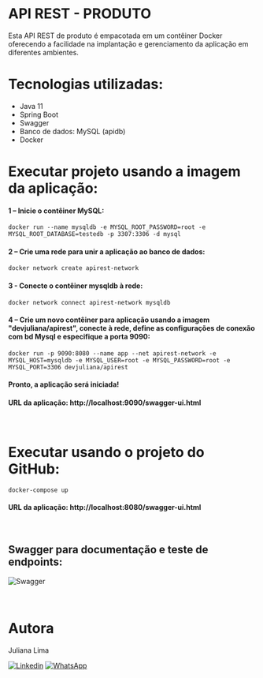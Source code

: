 # API REST - PRODUTO 

Esta API REST de produto é empacotada em um contêiner Docker oferecendo a facilidade na implantação e gerenciamento da aplicação em diferentes ambientes.

# Tecnologias utilizadas:

- Java 11
- Spring Boot
- Swagger
- Banco de dados: MySQL (apidb)
- Docker

# Executar projeto usando a imagem da aplicação:
#### 1 – Inicie o contêiner MySQL:
`docker run --name mysqldb -e MYSQL_ROOT_PASSWORD=root -e MYSQL_ROOT_DATABASE=testedb -p 3307:3306 -d mysql`
####  2 – Crie uma rede para unir a aplicação ao banco de dados:
`docker network create apirest-network`
####  3 - Conecte o contêiner mysqldb à rede:
`docker network connect apirest-network mysqldb`
#### 4 – Crie um novo contêiner para aplicação usando a imagem "devjuliana/apirest", conecte à rede, define as configurações de conexão com bd Mysql e especifique a porta 9090:
`docker run -p 9090:8080 --name app --net apirest-network -e MYSQL_HOST=mysqldb -e MYSQL_USER=root -e MYSQL_PASSWORD=root -e MYSQL_PORT=3306 devjuliana/apirest`
#### Pronto, a aplicação será iniciada!
#### URL da aplicação: http://localhost:9090/swagger-ui.html

<br/>

# Executar usando o projeto do GitHub: 
`docker-compose up`
#### URL da aplicação: http://localhost:8080/swagger-ui.html

<br/>

## Swagger para documentação e teste de endpoints:
![Swagger](https://github.com/JuhLima85/API-REST/assets/89745459/67aa939d-9b93-412c-99df-366ccd8cdcce)

<br/>

#### 
# Autora
Juliana Lima

[![Linkedin](https://img.shields.io/badge/-LinkedIn-%230077B5?style=for-the-badge&logo=linkedin&logoColor=white)](https://www.linkedin.com/feed/?trk=guest_homepage-basic_nav-header-signin)
[![WhatsApp](https://img.shields.io/badge/WhatsApp-25D366?style=for-the-badge&logo=whatsapp&logoColor=white)](https://contate.me/Juliana-Lima)

